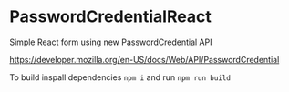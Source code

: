 # PasswordCredentialReact
Simple React form using new PasswordCredential API

https://developer.mozilla.org/en-US/docs/Web/API/PasswordCredential

To build inspall dependencies `npm i` and run `npm run build`
